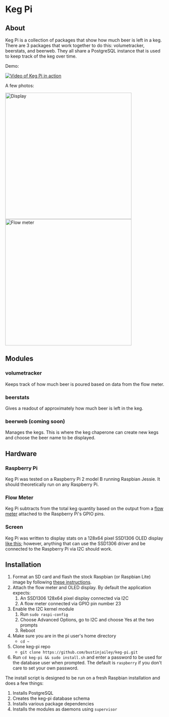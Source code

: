 # Keg Pi

## About
Keg Pi is a collection of packages that show how much beer is left in a keg.  There are 3 packages that work together to do this: volumetracker, beerstats, and beerweb.  They all share a PostgreSQL instance that is used to keep track of the keg over time.

Demo:

[![Video of Keg Pi in action](https://img.youtube.com/vi/wc_Tei4Qvvk/0.jpg)](https://www.youtube.com/watch?v=wc_Tei4Qvvk)

A few photos:
<div>
<a href="https://lh3.googleusercontent.com/jwsFJw96-5GbCwpelAvrdY0c-4yVS6sWCbtd_dmQ32JiZiAQ0czbrkCSpZDMrexRTl6HmwzO7cWPmVZ77LhIS2l_5dE6o_mS213dLrEE83luhvY1T1zRn-U5nzaSjO0-QMtU3hV1VQSiJbJJ1AUisE_50TL3iquxLcfm0RZdtFmrwaU3hXTotG03oi9-a9TRyUos3TFKaB_REhCyQkQqfCcNyTZKLEqM0pwAvONeYNaJwVBXn31lYuX2b9IwJFs6ZsgLxSQlcnCSncUzEqebLcxVp5SIVyrtHF9tZGNfM23Xtd3fj_2wKVCCpysZqR4mKt5B3YNh20EEppuzDjG4xlXExL_OvW9_1hoJca2jXyK1CqOvF9oNwtdrnoQNKlniX57IxmAevxDoGgUKIPcgcMsoy17rZv2AbfsK33nkSqIW20AEHcABeDMCpP2mhIuEEbrZUmf-yFo44MwKCiQHROz-DVMu4A6zWcqE84A_pUa4wOZObIHvyp3bO4D1ChyQBYo_jZtvbBWN9MiRjzkv0BngtixTuigW6g4N20qcu7BwJcdu14F1_GkT8edszl1pqS2RonhRXKKeot39fGD4t4Eobg=w1986-h1422-no"><img src="https://lh3.googleusercontent.com/jwsFJw96-5GbCwpelAvrdY0c-4yVS6sWCbtd_dmQ32JiZiAQ0czbrkCSpZDMrexRTl6HmwzO7cWPmVZ77LhIS2l_5dE6o_mS213dLrEE83luhvY1T1zRn-U5nzaSjO0-QMtU3hV1VQSiJbJJ1AUisE_50TL3iquxLcfm0RZdtFmrwaU3hXTotG03oi9-a9TRyUos3TFKaB_REhCyQkQqfCcNyTZKLEqM0pwAvONeYNaJwVBXn31lYuX2b9IwJFs6ZsgLxSQlcnCSncUzEqebLcxVp5SIVyrtHF9tZGNfM23Xtd3fj_2wKVCCpysZqR4mKt5B3YNh20EEppuzDjG4xlXExL_OvW9_1hoJca2jXyK1CqOvF9oNwtdrnoQNKlniX57IxmAevxDoGgUKIPcgcMsoy17rZv2AbfsK33nkSqIW20AEHcABeDMCpP2mhIuEEbrZUmf-yFo44MwKCiQHROz-DVMu4A6zWcqE84A_pUa4wOZObIHvyp3bO4D1ChyQBYo_jZtvbBWN9MiRjzkv0BngtixTuigW6g4N20qcu7BwJcdu14F1_GkT8edszl1pqS2RonhRXKKeot39fGD4t4Eobg=w1986-h1422-no" alt="Display" style="width: 400px;" width="400"/></a><a href="https://lh3.googleusercontent.com/reWQxqUDwB3qGEezPP2_HRJalTNW1RyPGGTxNUOmQDJD96Sm6vjOSMA0-Tj2oOHYXDeBOb4XH_E5bGogdUb7rA4vKeokjssZuX2C20tt8jF4_6tQ4l-Zb1731Hl8PbCV2wC0pV15h9f3qqbupyQtLigQb0aduf-OG0KCMzl-8c2DDMXUws5QRAcJmuONvmMZufBI_1T3tqTjH1dYTQGtC2_ds6X1gAIOJBge80z3yMqRYd7vo9OanjUf-aqlPEexEooS6zJTJTV4zNnWXk0ijdJGWySk9YbO0d28O_5EAkcfcosvSkcDuZi2rEp4p8dccjKCwZHYJSyePBHMu3QricsfVtR6Z4FJrvNhodfLZ6XrY5TurcXnfVN4haArBs9U8sMblRmIao6pc5geuIZIF2z5LHprIlLDi5eaT25x-ly4Kxr73KsbQbKVrbjaaaIlZ4jGzWWI-pyBe3D1Kn7sAzruFrCCVc-r4gI9yMcL5mydMZOAwxM5jKvCfUrJdpNoW9koEsKQTl8L2HfpHc_7kkw5tXfL1JATxDYRsbcnja43Di2yCeP-qUu8VpoEZeTH560j4iJgemPtynUUor0o_n8lOA=w3008-h2006-no"><img src="https://lh3.googleusercontent.com/reWQxqUDwB3qGEezPP2_HRJalTNW1RyPGGTxNUOmQDJD96Sm6vjOSMA0-Tj2oOHYXDeBOb4XH_E5bGogdUb7rA4vKeokjssZuX2C20tt8jF4_6tQ4l-Zb1731Hl8PbCV2wC0pV15h9f3qqbupyQtLigQb0aduf-OG0KCMzl-8c2DDMXUws5QRAcJmuONvmMZufBI_1T3tqTjH1dYTQGtC2_ds6X1gAIOJBge80z3yMqRYd7vo9OanjUf-aqlPEexEooS6zJTJTV4zNnWXk0ijdJGWySk9YbO0d28O_5EAkcfcosvSkcDuZi2rEp4p8dccjKCwZHYJSyePBHMu3QricsfVtR6Z4FJrvNhodfLZ6XrY5TurcXnfVN4haArBs9U8sMblRmIao6pc5geuIZIF2z5LHprIlLDi5eaT25x-ly4Kxr73KsbQbKVrbjaaaIlZ4jGzWWI-pyBe3D1Kn7sAzruFrCCVc-r4gI9yMcL5mydMZOAwxM5jKvCfUrJdpNoW9koEsKQTl8L2HfpHc_7kkw5tXfL1JATxDYRsbcnja43Di2yCeP-qUu8VpoEZeTH560j4iJgemPtynUUor0o_n8lOA=w3008-h2006-no" alt="Flow meter" style="width: 400px;" width="400"/></a></div>



## Modules 
### volumetracker
Keeps track of how much beer is poured based on data from the flow meter.

### beerstats
Gives a readout of approximately how much beer is left in the keg.
 
### beerweb (coming soon)
Manages the kegs.  This is where the keg chaperone can create new kegs and choose the beer name to be displayed.
   
## Hardware
### Raspberry Pi
Keg Pi was tested on a Raspberry Pi 2 model B running Raspbian Jessie.  It should theoretically run on any Raspberry Pi.

### Flow Meter
Keg Pi subtracts from the total keg quantity based on the output from a [flow meter](http://www.amazon.com/Liquid-Flow-Meter--Plastic-Threaded/dp/B00K0TFZN8/ref=sr_1_cc_1?s=aps&ie=UTF8&qid=1464151428&sr=1-1-catcorr&keywords=flow+meter+adafruit) attached to the Raspberry Pi's GPIO pins.

### Screen
Keg Pi was written to display stats on a 128x64 pixel SSD1306 OLED display [like this](http://www.amazon.com/Diymall-Serial-128x64-Display-Arduino/dp/B00O2KDQBE/ref=pd_sim_147_2?ie=UTF8&dpID=51GAF1wgseL&dpSrc=sims&preST=_AC_UL160_SR160%2C160_&refRID=0ZQ1QTC52PPGAVBRC4Z0); however, anything that can use the SSD1306 driver and be connected to the Raspberry Pi via I2C should work.

## Installation
1. Format an SD card and flash the stock Raspbian (or Raspbian Lite) image by following [these instructions](https://www.raspberrypi.org/documentation/installation/installing-images/README.md).
2. Attach the flow meter and OLED display.  By default the application expects:
    1. An SSD1306 128x64 pixel display connected via I2C
    2. A flow meter connected via GPIO pin number 23
3. Enable the I2C kernel module
    1. Run `sudo raspi-config`
    2. Choose Advanced Options, go to I2C and choose Yes at the two prompts
    3. Reboot
4. Make sure you are in the pi user's home directory
    - `cd ~`
5. Clone keg-pi repo
    - `git clone https://github.com/bustinjailey/keg-pi.git`
6. Run `cd keg-pi && sudo install.sh` and enter a password to be used for the database user when prompted.  The default is `raspberry` if you don't care to set your own password.

The install script is designed to be run on a fresh Raspbian installation and does a few things:

1. Installs PostgreSQL
2. Creates the keg-pi database schema
3. Installs various package dependencies
4. Installs the modules as daemons using `supervisor`

